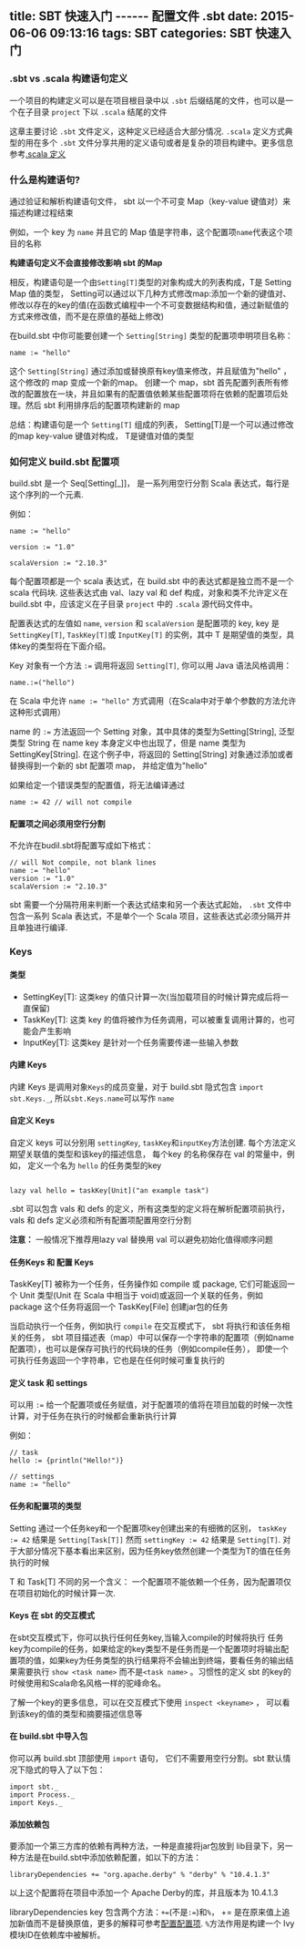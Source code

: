 title: SBT 快速入门 ------ 配置文件 .sbt
date: 2015-06-06 09:13:16
tags: SBT 
categories: SBT 快速入门
---

### .sbt vs .scala 构建语句定义

一个项目的构建定义可以是在项目根目录中以 `.sbt` 后缀结尾的文件，也可以是一个在子目录 `project` 下以 `.scala` 结尾的文件

这章主要讨论 `.sbt` 文件定义，这种定义已经适合大部分情况. `.scala` 定义方式典型的用在多个 `.sbt` 文件分享共用的定义语句或者是复杂的项目构建中。更多信息参考[.scala 定义]()

### 什么是构建语句?

通过验证和解析构建语句文件， sbt 以一个不可变 Map（key-value 键值对）来描述构建过程结束

例如，一个 key 为 `name` 并且它的 Map 值是字符串，这个配置项`name`代表这个项目的名称

**构建语句定义不会直接修改影响 sbt 的Map**

相反，构建语句是一个由`Setting[T]`类型的对象构成大的列表构成，T是 Setting Map 值的类型， Setting可以通过以下几种方式修改map:添加一个新的键值对、修改以存在的key的值(在函数式编程中一个不可变数据结构和值，通过新赋值的方式来修改值，而不是在原值的基础上修改)

在build.sbt 中你可能要创建一个 `Setting[String]` 类型的配置项申明项目名称：

```
name := "hello"
```

这个 `Setting[String]` 通过添加或替换原有key值来修改，并且赋值为"hello" ，这个修改的 map 变成一个新的map。 创建一个 map，sbt 首先配置列表所有修改的配置放在一块，并且如果有的配置值依赖某些配置项将在依赖的配置项后处理。然后 sbt 利用排序后的配置项构建新的 map

总结：构建语句是一个 `Setting[T]` 组成的列表， Setting[T]是一个可以通过修改的map key-value 键值对构成， T是键值对值的类型

### 如何定义 build.sbt 配置项

build.sbt 是一个 Seq[Setting[_]]， 是一系列用空行分割 Scala 表达式，每行是这个序列的一个元素.

例如：

```
name := "hello"

version := "1.0"

scalaVersion := "2.10.3"

```

每个配置项都是一个 scala 表达式，在 build.sbt 中的表达式都是独立而不是一个 scala 代码块. 这些表达式由 val、lazy val 和 def 构成，对象和类不允许定义在 build.sbt 中，应该定义在子目录 `project` 中的 `.scala` 源代码文件中。

配置表达式的左值如 `name`, `version` 和 `scalaVersion` 是配置项的 key,  key 是 `SettingKey[T]`, `TaskKey[T]`或 `InputKey[T]` 的实例，其中 T 是期望值的类型，具体key的类型将在下面介绍。

Key 对象有一个方法 `:=` 调用将返回 `Setting[T]`, 你可以用 Java 语法风格调用：

```
name.:=("hello")
```

在 Scala 中允许 `name := "hello"` 方式调用（在Scala中对于单个参数的方法允许这种形式调用）

name 的 `:=` 方法返回一个 Setting 对象，其中具体的类型为Setting[String], 泛型类型 String 在 name key 本身定义中也出现了，但是 name 类型为 SettingKey[String]. 在这个例子中，将返回的 Setting[String] 对象通过添加或者替换得到一个新的 sbt 配置项 map， 并给定值为"hello"

如果给定一个错误类型的配置值，将无法编译通过

```
name := 42 // will not compile
```

#### 配置项之间必须用空行分割

不允许在budil.sbt将配置写成如下格式：

```
// will Not compile, not blank lines
name := "hello"
version := "1.0"
scalaVersion := "2.10.3"
```

sbt 需要一个分隔符用来判断一个表达式结束和另一个表达式起始， `.sbt` 文件中包含一系列 Scala 表达式，不是单个一个 Scala 项目，这些表达式必须分隔开并且单独进行编译.

### Keys

#### 类型

* SettingKey[T]: 这类key 的值只计算一次(当加载项目的时候计算完成后将一直保留)
* TaskKey[T]: 这类 key 的值将被作为任务调用，可以被重复调用计算的，也可能会产生影响
* InputKey[T]: 这类key 是针对一个任务需要传递一些输入参数

#### 内建 Keys

内建 Keys 是调用对象`Keys`的成员变量，对于 build.sbt 隐式包含 `import sbt.Keys._`, 所以`sbt.Keys.name`可以写作 `name`

#### 自定义 Keys

自定义 keys 可以分别用 `settingKey`, `taskKey`和`inputKey`方法创建. 每个方法定义期望关联值的类型和该key的描述信息， 每个key 的名称保存在 val 的常量中，例如， 定义一个名为 `hello` 的任务类型的key

```

lazy val hello = taskKey[Unit]("an example task")

```

.sbt 可以包含 vals 和 defs 的定义，所有这类型的定义将在解析配置项前执行， vals 和 defs 定义必须和所有配置项配置用空行分割

**注意：** 一般情况下推荐用lazy val 替换用 val 可以避免初始化值得顺序问题

#### 任务Keys 和 配置 Keys

TaskKey[T] 被称为一个任务，任务操作如 compile 或 package, 它们可能返回一个 Unit 类型(Unit 在 Scala 中相当于 void)或返回一个关联的任务，例如 package 这个任务将返回一个 TaskKey[File] 创建jar包的任务

当启动执行一个任务，例如执行 `compile` 在交互模式下， sbt 将执行和该任务相关的任务， sbt 项目描述表（map）中可以保存一个字符串的配置项（例如name配置项），也可以是保存可执行的代码块的任务（例如compile任务）， 即使一个可执行任务返回一个字符串，它也是在任何时候可重复执行的

#### 定义 task 和 settings

可以用 `:=` 给一个配置项或任务赋值，对于配置项的值将在项目加载的时候一次性计算，对于任务在执行的时候都会重新执行计算

例如：

```
// task
hello := {println("Hello!")}

// settings
name := "hello"
```

#### 任务和配置项的类型

Setting 通过一个任务key和一个配置项key创建出来的有细微的区别， `taskKey := 42` 结果是 `Setting[Task[T]]` 然而 `settingKey := 42` 结果是 `Setting[T]`. 对于大部分情况下基本看出来区别，因为任务key依然创建一个类型为T的值在任务执行的时候

T 和 Task[T] 不同的另一个含义： 一个配置项不能依赖一个任务，因为配置项仅在项目初始化的时候计算一次.

#### Keys 在 sbt 的交互模式

在sbt交互模式下，你可以执行任何任务key,当输入compile的时候将执行 任务key为compile的任务，如果给定的key类型不是任务而是一个配置项时将输出配置项的值，如果key为任务类型的执行结果将不会输出到终端，要看任务的输出结果需要执行 `show <task name>` 而不是`<task name>` 。习惯性的定义 sbt 的key的时候使用和Scala命名风格一样的驼峰命名。

了解一个key的更多信息，可以在交互模式下使用 `inspect <keyname>` ， 可以看到该key的值的类型和摘要描述信息等

#### 在 build.sbt 中导入包

你可以再 build.sbt 顶部使用 `import` 语句， 它们不需要用空行分割。sbt 默认情况下隐式的导入了以下包：

```
import sbt._
import Process._
import Keys._
```

#### 添加依赖包

要添加一个第三方库的依赖有两种方法，一种是直接将jar包放到 lib目录下，另一种方法是在build.sbt中添加依赖配置，如以下的方法：

```
libraryDependencies += "org.apache.derby" % "derby" % "10.4.1.3"
```

以上这个配置将在项目中添加一个 Apache Derby的库，并且版本为 10.4.1.3

libraryDependencies key 包含两个方法：`+=`(不是`:=`)和`%`， += 是在原来值上追加新值而不是替换原值，更多的解释可参考[配置配置项](). `%`方法作用是构建一个 Ivy 模块ID在依赖库中被解析。
